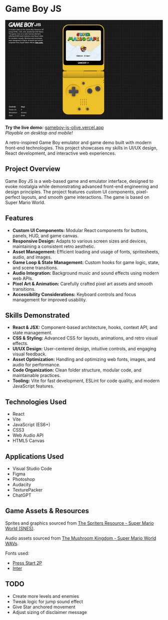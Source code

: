 # Game Boy JS

[![Game Boy JS Thumbnail](public/thumbnail.webp)](https://gameboy-js-olive.vercel.app/)

**Try the live demo:** [gameboy-js-olive.vercel.app](https://gameboy-js-olive.vercel.app/)  
_Playable on desktop and mobile!_

A retro-inspired Game Boy emulator and game demo built with modern front-end technologies. This project showcases my skills in UI/UX design, React development, and interactive web experiences.

## Project Overview

Game Boy JS is a web-based game and emulator interface, designed to evoke nostalgia while demonstrating advanced front-end engineering and design principles. The project features custom UI components, pixel-perfect layouts, and smooth game interactions. The game is based on Super Mario World.

## Features

- **Custom UI Components:** Modular React components for buttons, panels, HUD, and game canvas.
- **Responsive Design:** Adapts to various screen sizes and devices, maintaining a consistent retro aesthetic.
- **Asset Management:** Efficient loading and usage of fonts, spritesheets, audio, and images.
- **Game Loop & State Management:** Custom hooks for game logic, state, and scene transitions.
- **Audio Integration:** Background music and sound effects using modern web APIs.
- **Pixel Art & Animation:** Carefully crafted pixel art assets and smooth transitions.
- **Accessibility Considerations:** Keyboard controls and focus management for improved usability.

## Skills Demonstrated

- **React & JSX:** Component-based architecture, hooks, context API, and state management.
- **CSS & Styling:** Advanced CSS for layouts, animations, and retro visual effects.
- **UI/UX Design:** User-centered design, intuitive controls, and engaging visual feedback.
- **Asset Optimization:** Handling and optimizing web fonts, images, and audio for performance.
- **Code Organization:** Clean folder structure, modular code, and maintainable practices.
- **Tooling:** Vite for fast development, ESLint for code quality, and modern JavaScript features.

## Technologies Used

- React
- Vite
- JavaScript (ES6+)
- CSS3
- Web Audio API
- HTML5 Canvas

## Applications Used

- Visual Studio Code
- Figma
- Photoshop
- Audacity
- TexturePacker
- ChatGPT

## Game Assets & Resources

Sprites and graphics sourced from [The Spriters Resource - Super Mario World (SNES)](https://www.spriters-resource.com/snes/smarioworld/).

Audio assets sourced from [The Mushroom Kingdom - Super Mario World WAVs](https://themushroomkingdom.net/media/smw/wav).

Fonts used:

- [Press Start 2P](https://fonts.google.com/specimen/Press+Start+2P)
- [Inter](https://fonts.google.com/specimen/Inter)

## TODO

- Create more levels and enemies
- Tweak logic for jump sound effect
- Give Star anchored movement
- Adjust sizing of disclaimer message
